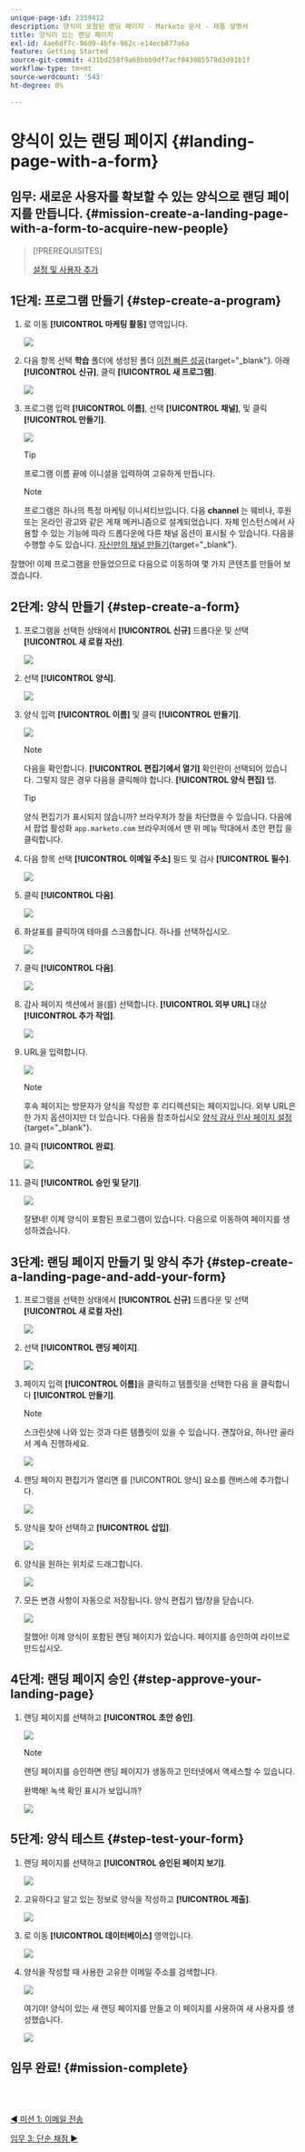 ```yaml
---
unique-page-id: 2359412
description: 양식이 포함된 랜딩 페이지 - Marketo 문서 - 제품 설명서
title: 양식이 있는 랜딩 페이지
exl-id: 4ae6df7c-96d0-4bfe-962c-e14ecb877a6a
feature: Getting Started
source-git-commit: 431bd258f9a68bbb9df7acf043085578d3d91b1f
workflow-type: tm+mt
source-wordcount: '543'
ht-degree: 0%

---
```


# 양식이 있는 랜딩 페이지 {#landing-page-with-a-form}

## 임무: 새로운 사용자를 확보할 수 있는 양식으로 랜딩 페이지를 만듭니다. {#mission-create-a-landing-page-with-a-form-to-acquire-new-people}

>[!PREREQUISITES]
>
>[설정 및 사용자 추가](/help/marketo/getting-started/quick-wins/get-set-up-and-add-a-person.md)

## 1단계: 프로그램 만들기 {#step-create-a-program}

1. 로 이동 **[!UICONTROL 마케팅 활동]** 영역입니다.

   ![](assets/landing-page-with-a-form-1.png)

1. 다음 항목 선택 **학습** 폴더에 생성된 폴더 [이전 빠른 성공](/help/marketo/getting-started/quick-wins/send-an-email.md){target="_blank"}. 아래 **[!UICONTROL 신규]**, 클릭 **[!UICONTROL 새 프로그램]**.

   ![](assets/landing-page-with-a-form-2.png)

1. 프로그램 입력 **[!UICONTROL 이름]**, 선택 **[!UICONTROL 채널]**, 및 클릭 **[!UICONTROL 만들기]**.

   ![](assets/landing-page-with-a-form-3.png)

   >[!TIP]
   >
   >프로그램 이름 끝에 이니셜을 입력하여 고유하게 만듭니다.

   >[!NOTE]
   >
   >프로그램은 하나의 특정 마케팅 이니셔티브입니다. 다음 **channel** 는 웨비나, 후원 또는 온라인 광고와 같은 게재 메커니즘으로 설계되었습니다. 자체 인스턴스에서 사용할 수 있는 기능에 따라 드롭다운에 다른 채널 옵션이 표시될 수 있습니다. 다음을 수행할 수도 있습니다. [자신만의 채널 만들기](/help/marketo/product-docs/administration/tags/create-a-program-channel.md){target="_blank"}.

잘했어! 이제 프로그램을 만들었으므로 다음으로 이동하여 몇 가지 콘텐츠를 만들어 보겠습니다.

## 2단계: 양식 만들기 {#step-create-a-form}

1. 프로그램을 선택한 상태에서 **[!UICONTROL 신규]** 드롭다운 및 선택 **[!UICONTROL 새 로컬 자산]**.

   ![](assets/landing-page-with-a-form-4.png)

1. 선택 **[!UICONTROL 양식]**.

   ![](assets/landing-page-with-a-form-5.png)

1. 양식 입력 **[!UICONTROL 이름]** 및 클릭 **[!UICONTROL 만들기]**.

   ![](assets/landing-page-with-a-form-6.png)

   >[!NOTE]
   >
   >다음을 확인합니다. **[!UICONTROL 편집기에서 열기]** 확인란이 선택되어 있습니다. 그렇지 않은 경우 다음을 클릭해야 합니다. **[!UICONTROL 양식 편집]** 탭.

   >[!TIP]
   >
   >양식 편집기가 표시되지 않습니까? 브라우저가 창을 차단했을 수 있습니다. 다음에서 팝업 활성화 `app.marketo.com` 브라우저에서 맨 위 메뉴 막대에서 초안 편집 을 클릭합니다.

1. 다음 항목 선택 **[!UICONTROL 이메일 주소]** 필드 및 검사 **[!UICONTROL 필수]**.

   ![](assets/landing-page-with-a-form-7.png)

1. 클릭 **[!UICONTROL 다음]**.

   ![](assets/landing-page-with-a-form-8.png)

1. 화살표를 클릭하여 테마를 스크롤합니다. 하나를 선택하십시오.

   ![](assets/landing-page-with-a-form-9.png)

1. 클릭 **[!UICONTROL 다음]**.

   ![](assets/landing-page-with-a-form-10.png)

1. 감사 페이지 섹션에서 을(를) 선택합니다. **[!UICONTROL 외부 URL]** 대상 **[!UICONTROL 추가 작업]**.

   ![](assets/landing-page-with-a-form-11.png)

1. URL을 입력합니다.

   ![](assets/landing-page-with-a-form-12.png)

   >[!NOTE]
   >
   >후속 페이지는 방문자가 양식을 작성한 후 리디렉션되는 페이지입니다. 외부 URL은 한 가지 옵션이지만 더 있습니다. 다음을 참조하십시오 [양식 감사 인사 페이지 설정](/help/marketo/product-docs/demand-generation/forms/creating-a-form/set-a-form-thank-you-page.md){target="_blank"}.

1. 클릭 **[!UICONTROL 완료]**.

   ![](assets/landing-page-with-a-form-13.png)

1. 클릭 **[!UICONTROL 승인 및 닫기]**.

   ![](assets/landing-page-with-a-form-14.png)

   잘됐네! 이제 양식이 포함된 프로그램이 있습니다. 다음으로 이동하여 페이지를 생성하겠습니다.

## 3단계: 랜딩 페이지 만들기 및 양식 추가 {#step-create-a-landing-page-and-add-your-form}

1. 프로그램을 선택한 상태에서 **[!UICONTROL 신규]** 드롭다운 및 선택 **[!UICONTROL 새 로컬 자산]**.

   ![](assets/landing-page-with-a-form-15.png)

1. 선택 **[!UICONTROL 랜딩 페이지]**.

   ![](assets/landing-page-with-a-form-16.png)

1. 페이지 입력 **[!UICONTROL 이름]**&#x200B;을 클릭하고 템플릿을 선택한 다음 을 클릭합니다 **[!UICONTROL 만들기]**.

   >[!NOTE]
   >
   >스크린샷에 나와 있는 것과 다른 템플릿이 있을 수 있습니다. 괜찮아요, 하나만 골라서 계속 진행하세요.

   ![](assets/landing-page-with-a-form-17.png)

1. 랜딩 페이지 편집기가 열리면 를 [!UICONTROL 양식] 요소를 캔버스에 추가합니다.

   ![](assets/landing-page-with-a-form-18.png)

1. 양식을 찾아 선택하고 **[!UICONTROL 삽입]**.

   ![](assets/landing-page-with-a-form-19.png)

1. 양식을 원하는 위치로 드래그합니다.

   ![](assets/landing-page-with-a-form-20.png)

1. 모든 변경 사항이 자동으로 저장됩니다. 양식 편집기 탭/창을 닫습니다.

   ![](assets/landing-page-with-a-form-21.png)

   잘했어! 이제 양식이 포함된 랜딩 페이지가 있습니다. 페이지를 승인하여 라이브로 만드십시오.

## 4단계: 랜딩 페이지 승인 {#step-approve-your-landing-page}

1. 랜딩 페이지를 선택하고 **[!UICONTROL 초안 승인]**.

   ![](assets/landing-page-with-a-form-22.png)

   >[!NOTE]
   >
   >랜딩 페이지를 승인하면 랜딩 페이지가 생동하고 인터넷에서 액세스할 수 있습니다.

   완벽해! 녹색 확인 표시가 보입니까?

   ![](assets/landing-page-with-a-form-23.png)

## 5단계: 양식 테스트 {#step-test-your-form}

1. 랜딩 페이지를 선택하고 **[!UICONTROL 승인된 페이지 보기]**.

   ![](assets/landing-page-with-a-form-24.png)

1. 고유하다고 알고 있는 정보로 양식을 작성하고 **[!UICONTROL 제출]**.

   ![](assets/landing-page-with-a-form-25.png)

1. 로 이동 **[!UICONTROL 데이터베이스]** 영역입니다.

   ![](assets/landing-page-with-a-form-26.png)

1. 양식을 작성할 때 사용한 고유한 이메일 주소를 검색합니다.

   ![](assets/landing-page-with-a-form-27.png)

   여기야! 양식이 있는 새 랜딩 페이지를 만들고 이 페이지를 사용하여 새 사용자를 생성했습니다.

   ![](assets/landing-page-with-a-form-28.png)

## 임무 완료! {#mission-complete}

<br> 

[◄ 미션 1: 이메일 전송](/help/marketo/getting-started/quick-wins/send-an-email.md)

[임무 3: 단순 채점 ►](/help/marketo/getting-started/quick-wins/simple-scoring.md)
